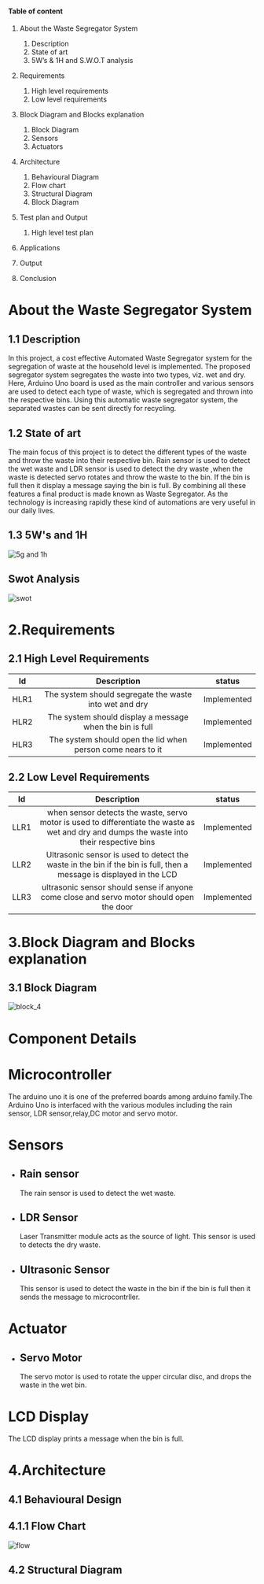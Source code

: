 
 #### Table of content
1.	About the Waste Segregator System
      1.	Description
      2.	State of art
      3.	5W’s & 1H and S.W.O.T analysis
2.	Requirements
      1.	High level requirements
      2.	Low level requirements
3.	Block Diagram and Blocks explanation
      1.	Block Diagram
      2.	Sensors
      3.	Actuators

4.	Architecture
      1.	Behavioural Diagram
      1.	Flow chart
      2.	Structural Diagram
      1.	Block Diagram
5.	Test plan and Output
      1.	High level test plan

6.	Applications
7.	Output
8.	Conclusion
       
 # About the Waste Segregator System     
## 1.1 Description 
In this project, a cost effective Automated Waste Segregator system for the segregation of waste at the household level is implemented. The proposed segregator system segregates the waste into two types, viz. wet and dry. Here, Arduino Uno board is used as the main controller and various sensors are used to detect each type of waste, which is segregated and thrown into the respective bins. Using this automatic waste segregator system, the separated wastes can be sent directly for recycling.

## 1.2 State of art
The main focus of this project is to detect the different types of the waste and throw the waste into their respective bin. Rain sensor is used to detect the wet waste and LDR sensor is used to detect the dry waste ,when the waste is detected servo rotates and throw the waste to the bin. If the bin is full then it display a message saying the bin is full. By combining all these features a final product is made known as Waste Segregator. As the technology is increasing rapidly these kind of automations are very useful in our daily lives.

## 1.3  5W's and 1H
![5g and 1h](https://user-images.githubusercontent.com/98802184/156572135-ca89fe40-90f0-4242-b232-298e05739502.PNG)

##  Swot Analysis
![swot](https://user-images.githubusercontent.com/98802184/156577136-48b7500f-04f8-4400-9c9b-436542506b9d.PNG)


# 2.Requirements

## 2.1 High Level Requirements
| Id          |  Description  |    status  |
| :--:        | :--:          |   :--:     |
| HLR1        | The system should segregate the waste into wet and dry      | Implemented |
| HLR2        | The system should display a message when the bin is full    | Implemented |
| HLR3        | The system should open the lid when person come nears to it | Implemented |


## 2.2 Low Level Requirements
| Id          |  Description  |    status   |
| :--:        | :--:          |   :--:      |
| LLR1        | when sensor detects the waste, servo motor is used to differentiate the waste as wet and dry and dumps the waste into their respective bins | Implemented |
| LLR2        | Ultrasonic sensor is used to detect the waste in the bin if the bin is full, then a message is displayed in the LCD                         | Implemented |
| LLR3        | ultrasonic sensor should sense if anyone come close and servo motor should open the door                                                            | Implemented |




# 3.Block Diagram and Blocks explanation

## 3.1 Block Diagram
![block_4](https://user-images.githubusercontent.com/98802184/156924435-69298529-6cdf-46a4-b8a1-e8025ce2cb93.PNG)


# Component Details
# Microcontroller
The arduino uno it is one of the preferred boards among arduino family.The Arduino Uno is interfaced with the various modules 
including the rain sensor, LDR sensor,relay,DC motor and servo motor. 

# Sensors
- ## Rain sensor
  The rain sensor is used to detect the wet waste.
 
- ## LDR Sensor
   Laser Transmitter module acts as the source of light. This sensor is used to detects the dry waste.
- ## Ultrasonic Sensor
  This sensor is used to detect the waste in the bin if the bin is full then it sends the message to microcontrller.
  
 
 # Actuator
 - ## Servo Motor
   The servo motor is used to rotate the upper circular disc, and drops the waste in the wet bin.

 
 # LCD Display
   The LCD display prints a message when the bin is full.

#  4.Architecture
## 4.1 Behavioural Design
 ## 4.1.1 Flow Chart
![flow](https://user-images.githubusercontent.com/98802184/156937415-c4f0530c-d5c2-4d56-9c76-e8da3c67474b.PNG)

## 4.2 Structural Diagram
